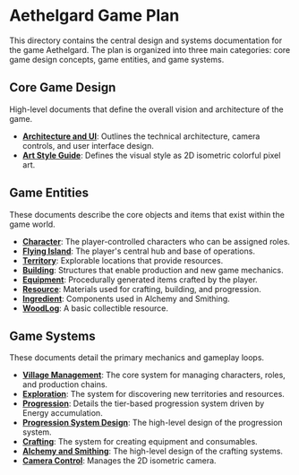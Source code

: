 # Aethelgard Game Plan

This directory contains the central design and systems documentation for the game Aethelgard. The plan is organized into three main categories: core game design concepts, game entities, and game systems.

## Core Game Design

High-level documents that define the overall vision and architecture of the game.

- **[Architecture and UI](./Game/Design/ArchitectureAndUI.md)**: Outlines the technical architecture, camera controls, and user interface design.
- **[Art Style Guide](./Game/Design/StyleGuide.md)**: Defines the visual style as 2D isometric colorful pixel art.

## Game Entities

These documents describe the core objects and items that exist within the game world.

- **[Character](./Game/Entities/Character.md)**: The player-controlled characters who can be assigned roles.
- **[Flying Island](./Game/Entities/Island.md)**: The player's central hub and base of operations.
- **[Territory](./Game/Entities/Territory.md)**: Explorable locations that provide resources.
- **[Building](./Game/Entities/Building.md)**: Structures that enable production and new game mechanics.
- **[Equipment](./Game/Entities/Equipment.md)**: Procedurally generated items crafted by the player.
- **[Resource](./Game/Entities/Resources/Resource.md)**: Materials used for crafting, building, and progression.
- **[Ingredient](./Game/Entities/Ingredient.md)**: Components used in Alchemy and Smithing.
- **[WoodLog](./Game/Entities/WoodLog.md)**: A basic collectible resource.

## Game Systems

These documents detail the primary mechanics and gameplay loops.

- **[Village Management](./Game/Systems/VillageManagement.md)**: The core system for managing characters, roles, and production chains.
- **[Exploration](./Game/Systems/Exploration.md)**: The system for discovering new territories and resources.
- **[Progression](./Game/Systems/Progression.md)**: Details the tier-based progression system driven by Energy accumulation.
- **[Progression System Design](./Game/Systems/ProgressionSystem.md)**: The high-level design of the progression system.
- **[Crafting](./Game/Systems/Crafting.md)**: The system for creating equipment and consumables.
- **[Alchemy and Smithing](./Game/Systems/AlchemyAndSmithing.md)**: The high-level design of the crafting systems.
- **[Camera Control](./Game/Systems/CameraControl.md)**: Manages the 2D isometric camera.
